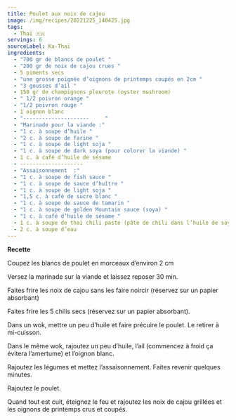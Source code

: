 ```yaml
---
title: Poulet aux noix de cajou
image: /img/recipes/20221225_140425.jpg
tags:
  - Thaï 🇹🇭
servings: 6
sourceLabel: Ka-Thaï
ingredients:
  - "700 gr de blancs de poulet "
  - "200 gr de noix de cajou crues "
  - 5 piments secs
  - "une grosse poignée d’oignons de printemps coupés en 2cm "
  - "3 gousses d’ail "
  - 150 gr de champignons pleurote (oyster mushroom)
  - " 1/2 poivron orange "
  - "1/2 poivron rouge "
  - 1 oignon blanc
  - "---------------------     "
  - "Marinade pour la viande :"
  - "1 c. à soupe d’huile "
  - "2 c. à soupe de farine "
  - "1 c. à soupe de light soja "
  - "1 c. à soupe de dark soya (pour colorer la viande) "
  - 1 c. à café d’huile de sésame
  - --------------------
  - "Assaisonnement  :"
  - "1 c. à soupe de fish sauce "
  - "1 c. à soupe de sauce d’huître "
  - "1 c. à soupe de light soja "
  - "1,5 c. à café de sucre blanc "
  - "1 c. à soupe de sauce de tamarin "
  - "1 c. à soupe de golden Mountain sauce (soya) "
  - "1 c. à café d’huile de sésame "
  - 1 c. à soupe de thaï chili paste (pâte de chili dans l’huile de soya )
  - 2 c. à soupe d’eau
---
```

**Recette**

Coupez les blancs de poulet en morceaux d’environ 2 cm

Versez la marinade sur la viande et laissez reposer 30 min.

Faites frire les noix de cajou sans les faire noircir (réservez sur un papier absorbant)

Faites frire les 5 chilis secs (réservez sur un papier absorbant).

Dans un wok, mettre un peu d’huile et faire précuire le poulet. Le retirer à mi-cuisson.

Dans le même wok, rajoutez un peu d’huile, l’ail (commencez à froid ça évitera l’amertume) et l’oignon blanc.

Rajoutez les légumes et mettez l’assaisonnement. Faites revenir quelques minutes.

Rajoutez le poulet.

Quand tout est cuit, éteignez le feu et rajoutez les noix de cajou grillées et les oignons de printemps crus et coupés.